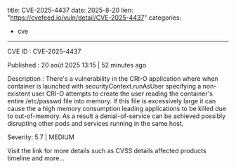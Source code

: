  
title: CVE-2025-4437
date: 2025-8-20
lien: "https://cvefeed.io/vuln/detail/CVE-2025-4437"
categories:
  - cve
---

CVE ID : CVE-2025-4437

Published :  20 août 2025 13:15 | 52 minutes ago

Description : There's a vulnerability in the CRI-O application where when container is launched with securityContext.runAsUser specifying a non-existent user
CRI-O attempts to create the user
reading the container's entire /etc/passwd file into memory. If this file is excessively large
it can cause the a high memory consumption leading applications to be killed due to out-of-memory. As a result a denial-of-service can be achieved
possibly disrupting other pods and services running in the same host.

Severity: 5.7 | MEDIUM

Visit the link for more details
such as CVSS details
affected products
timeline
and more...
